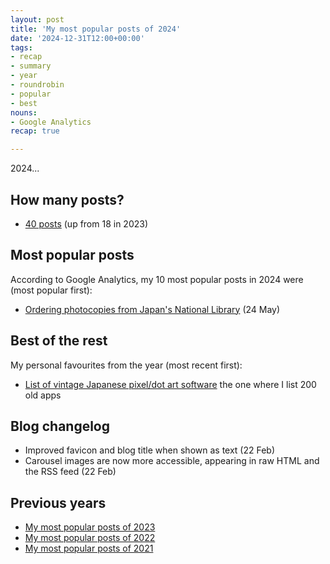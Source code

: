 ```yaml
---
layout: post
title: 'My most popular posts of 2024'
date: '2024-12-31T12:00+00:00'
tags:
- recap
- summary
- year
- roundrobin
- popular
- best
nouns:
- Google Analytics
recap: true

---
```


2024...

## How many posts?
- [40 posts](/search/?q=2023) (up from 18 in 2023)

## Most popular posts
According to Google Analytics, my 10 most popular posts in 2024 were (most popular first):
- [Ordering photocopies from Japan's National Library](/2023/05/24/ordering-photocopies-from-japans-national-library/) (24 May) <!-- 3K -->

## Best of the rest
My personal favourites from the year (most recent first):
- [List of vintage Japanese pixel/dot art software](/2023/10/21/list-of-vintage-japanese-pixel-dot-art-software/) the one where I list 200 old apps

## Blog changelog
- Improved favicon and blog title when shown as text (22 Feb)
- Carousel images are now more accessible, appearing in raw HTML and the RSS feed (22 Feb)

## Previous years
- [My most popular posts of 2023](/2022/12/27/my-most-popular-posts-of-the-year/)
- [My most popular posts of 2022](/2022/12/31/my-most-popular-posts-of-the-year/)
- [My most popular posts of 2021](/2021/12/31/my-most-popular-posts-of-the-year/)
